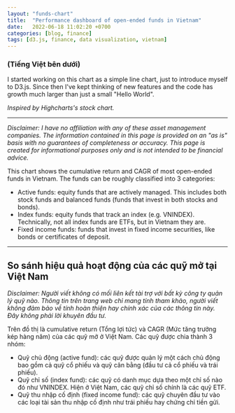 ```yaml
---
layout: "funds-chart"
title:  "Performance dashboard of open-ended funds in Vietnam"
date:   2022-06-18 11:02:20 +0700
categories: [blog, finance]
tags: [d3.js, finance, data visualization, vietnam]
---
```


<!-- <script defer src="https://d3js.org/d3.v7.min.js"></script> -->
<!-- <script defer src="https://cdnjs.cloudflare.com/ajax/libs/d3/7.9.0/d3.min.js"></script> -->
<!-- <script defer src="{{ '/assets/js/custom/fundschart.js' }}"></script> -->

<script defer src="{{ '/assets/js/dist/fundschart.min.js' }}"></script>


<style>
.wide_chart {
    overflow-x: visible;
}
.content {
    overflow-anchor: none;
}
</style>

<!-- style>
.wide_chart {
    overflow-x: visible;
}
@media all and (max-width: 849px) {
    .wide_chart {
        overflow-x: auto;
    }
}
</style -->


<div class="wide_chart">
<div id="chart_cr"></div>
</div>

### (Tiếng Việt bên dưới)

I started working on this chart as a simple line chart, just to introduce myself to D3.js. Since then I've kept thinking of new features and the code has growth much larger than just a small "Hello World".

*Inspired by Highcharts's stock chart.*

---

*Disclaimer: I have no affiliation with any of these asset management companies. The information contained in this page is provided on an "as is" basis with no guarantees of completeness or accuracy. This page is created for informational purposes only and is not intended to be financial advice.*

This chart shows the cumulative return and CAGR of most open-ended funds in Vietnam. The funds can be roughly classified into 3 categories:

- Active funds: equity funds that are actively managed. This includes both stock funds and balanced funds (funds that invest in both stocks and bonds).
- Index funds: equity funds that track an index (e.g. VNINDEX). Technically, not all index funds are ETFs, but in Vietnam they are.
- Fixed income funds: funds that invest in fixed income securities, like bonds or certificates of deposit.

---

## So sánh hiệu quả hoạt động của các quỹ mở tại Việt Nam
*Disclaimer: Người viết không có mối liên kết tài trợ với bất kỳ công ty quản lý quỹ nào. Thông tin trên trang web chỉ mang tính tham khảo, người viết không đảm bảo về tính hoàn thiện hay chính xác của các thông tin này. Đây không phải lời khuyên đầu tư.*

Trên đồ thị là cumulative return (Tổng lợi tức) và CAGR (Mức tăng trưởng kép hàng năm) của các quỹ mở ở Việt Nam. Các quỹ được chia thành 3 nhóm:

- Quỹ chủ động (active fund): các quỹ được quản lý một cách chủ động bao gồm cả quỹ cổ phiếu và quỹ cân bằng (đầu tư cả cổ phiếu và trái phiếu).
- Quỹ chỉ số (index fund): các quỹ có danh mục dựa theo một chỉ số nào đó như VNINDEX. Hiện ở Việt Nam, các quỹ chỉ số chính là các quỹ ETF.
- Quỹ thu nhập cố định (fixed income fund): các quỹ chuyên đầu tư vào các loại tài sản thu nhập cố định như trái phiếu hay chứng chỉ tiền gửi.

